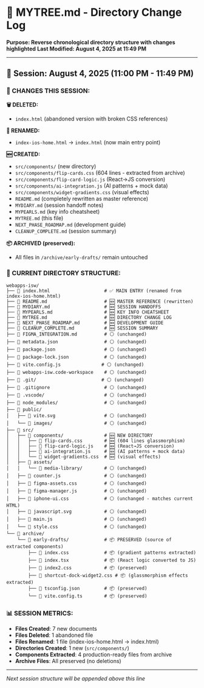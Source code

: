 # 🌳 MYTREE.md - Directory Change Log
**Purpose: Reverse chronological directory structure with changes highlighted**
**Last Modified: August 4, 2025 at 11:49 PM**

---

## 📅 Session: August 4, 2025 (11:00 PM - 11:49 PM)

### **🎯 CHANGES THIS SESSION:**

**🗑️ DELETED:**
- `index.html` (abandoned version with broken CSS references)

**📝 RENAMED:**
- `index-ios-home.html` → `index.html` (now main entry point)

**🆕 CREATED:**
- `src/components/` (new directory)
- `src/components/flip-cards.css` (604 lines - extracted from archive)
- `src/components/flip-card-logic.js` (React→JS conversion)
- `src/components/ai-integration.js` (AI patterns + mock data)
- `src/components/widget-gradients.css` (visual effects)
- `README.md` (completely rewritten as master reference)
- `MYDIARY.md` (session handoff notes)
- `MYPEARLS.md` (key info cheatsheet)
- `MYTREE.md` (this file)
- `NEXT_PHASE_ROADMAP.md` (development guide)
- `CLEANUP_COMPLETE.md` (session summary)

**📦 ARCHIVED (preserved):**
- All files in `/archive/early-drafts/` remain untouched

### **📂 CURRENT DIRECTORY STRUCTURE:**

```
webapps-isw/
├── 📄 index.html                    # ✅ MAIN ENTRY (renamed from index-ios-home.html)
├── 📄 README.md                     # 🆕 MASTER REFERENCE (rewritten)
├── 📄 MYDIARY.md                    # 🆕 SESSION HANDOFFS
├── 📄 MYPEARLS.md                   # 🆕 KEY INFO CHEATSHEET
├── 📄 MYTREE.md                     # 🆕 DIRECTORY CHANGE LOG
├── 📄 NEXT_PHASE_ROADMAP.md         # 🆕 DEVELOPMENT GUIDE
├── 📄 CLEANUP_COMPLETE.md           # 🆕 SESSION SUMMARY
├── 📄 FIGMA_INTEGRATION.md          # ⚪ (unchanged)
├── 📄 metadata.json                 # ⚪ (unchanged)
├── 📄 package.json                  # ⚪ (unchanged)
├── 📄 package-lock.json             # ⚪ (unchanged)
├── 📄 vite.config.js               # ⚪ (unchanged)
├── 📄 webapps-isw.code-workspace    # ⚪ (unchanged)
├── 📁 .git/                        # ⚪ (unchanged)
├── 📁 .gitignore                    # ⚪ (unchanged)
├── 📁 .vscode/                      # ⚪ (unchanged)
├── 📁 node_modules/                 # ⚪ (unchanged)
├── 📁 public/
│   ├── 📄 vite.svg                  # ⚪ (unchanged)
│   └── 📁 images/                   # ⚪ (unchanged)
├── 📁 src/
│   ├── 📁 components/               # 🆕 NEW DIRECTORY
│   │   ├── 📄 flip-cards.css        # 🆕 (604 lines glassmorphism)
│   │   ├── 📄 flip-card-logic.js    # 🆕 (React→JS conversion)
│   │   ├── 📄 ai-integration.js     # 🆕 (AI patterns + mock data)
│   │   └── 📄 widget-gradients.css  # 🆕 (visual effects)
│   ├── 📁 assets/
│   │   └── 📁 media-library/        # ⚪ (unchanged)
│   ├── 📄 counter.js                # ⚪ (unchanged)
│   ├── 📄 figma-assets.css          # ⚪ (unchanged)
│   ├── 📄 figma-manager.js          # ⚪ (unchanged)
│   ├── 📄 iphone-ui.css             # ⚪ (unchanged - matches current HTML)
│   ├── 📄 javascript.svg            # ⚪ (unchanged)
│   ├── 📄 main.js                   # ⚪ (unchanged)
│   └── 📄 style.css                 # ⚪ (unchanged)
└── 📁 archive/
    └── 📁 early-drafts/             # 📦 PRESERVED (source of extracted components)
        ├── 📄 index.css             # 📦 (gradient patterns extracted)
        ├── 📄 index.tsx             # 📦 (React logic converted to JS)
        ├── 📄 index2.css            # 📦 (preserved)
        ├── 📄 shortcut-dock-widget2.css # 📦 (glassmorphism effects extracted)
        ├── 📄 tsconfig.json         # 📦 (preserved)
        └── 📄 vite.config.ts        # 📦 (preserved)
```

### **📊 SESSION METRICS:**
- **Files Created**: 7 new documents
- **Files Deleted**: 1 abandoned file
- **Files Renamed**: 1 file (index-ios-home.html → index.html)
- **Directories Created**: 1 new (`src/components/`)
- **Components Extracted**: 4 production-ready files from archive
- **Archive Files**: All preserved (no deletions)

---

*Next session structure will be appended above this line*
